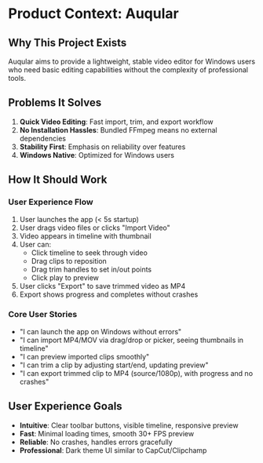 # Product Context: Auqular

## Why This Project Exists
Auqular aims to provide a lightweight, stable video editor for Windows users who need basic editing capabilities without the complexity of professional tools.

## Problems It Solves
1. **Quick Video Editing**: Fast import, trim, and export workflow
2. **No Installation Hassles**: Bundled FFmpeg means no external dependencies
3. **Stability First**: Emphasis on reliability over features
4. **Windows Native**: Optimized for Windows users

## How It Should Work

### User Experience Flow
1. User launches the app (< 5s startup)
2. User drags video files or clicks "Import Video"
3. Video appears in timeline with thumbnail
4. User can:
   - Click timeline to seek through video
   - Drag clips to reposition
   - Drag trim handles to set in/out points
   - Click play to preview
5. User clicks "Export" to save trimmed video as MP4
6. Export shows progress and completes without crashes

### Core User Stories
- "I can launch the app on Windows without errors"
- "I can import MP4/MOV via drag/drop or picker, seeing thumbnails in timeline"
- "I can preview imported clips smoothly"
- "I can trim a clip by adjusting start/end, updating preview"
- "I can export trimmed clip to MP4 (source/1080p), with progress and no crashes"

## User Experience Goals
- **Intuitive**: Clear toolbar buttons, visible timeline, responsive preview
- **Fast**: Minimal loading times, smooth 30+ FPS preview
- **Reliable**: No crashes, handles errors gracefully
- **Professional**: Dark theme UI similar to CapCut/Clipchamp

